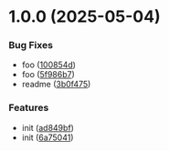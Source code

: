# 1.0.0 (2025-05-04)


### Bug Fixes

* foo ([100854d](https://github.com/dword-design/playwright-local-tmp-dir/commit/100854d95f49caca4840f3ac13001821730ef7af))
* foo ([5f986b7](https://github.com/dword-design/playwright-local-tmp-dir/commit/5f986b7802ee73bbae37f7f3d0feca27b76a7f2d))
* readme ([3b0f475](https://github.com/dword-design/playwright-local-tmp-dir/commit/3b0f4753aab8efbfaa9e9cc98369f5d23f71eb65))


### Features

* init ([ad849bf](https://github.com/dword-design/playwright-local-tmp-dir/commit/ad849bf2651550c868bd7686e0fd11ee67aedd86))
* init ([6a75041](https://github.com/dword-design/playwright-local-tmp-dir/commit/6a7504121f353e625e799d31b93f3e17b72354b5))

